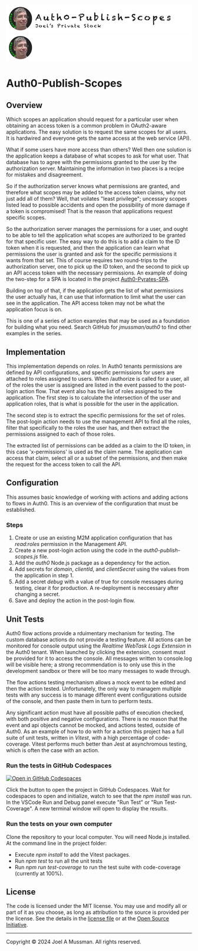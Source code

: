 ![Banner Light](./.assets/banner-auth0-publish-scopes-light.png#gh-light-mode-only)
![banner Dark](./.assets/banner-auth0-publish-scopes-dark.png#gh-dark-mode-only)

# Auth0-Publish-Scopes

## Overview

Which scopes an application should request for a particular user when obtaining an access token is a common problem in OAuth2-aware applications.
The easy solution is to request the same scopes for all users.
It is hardwired and everyone gets the same access at the web service (API).

What if some users have more access than others?
Well then one solution is the application keeps a database of what scopes to ask for what user.
That database has to agree with the permissions granted to the user by the authorization server.
Maintaining the information in two places is a recipe for mistakes and disagreement.

So if the authorization server knows what permissions are granted, and therefore what scopes may be added to the access token claims, why
not just add all of them?
Well, that voilates "least privilege"; uncessary scopes listed lead to possible accidents and open the possibility of more damage if a
token is compromised!
That is the reason that applications request specific scopes.

So the authorization server manages the permissions for a user, and ought to be able to tell the application what scopes are authorized to be granted for that specific user.
The easy way to do this is to add a claim to the ID token when it is requested, and then the application can learn what permissions the
user is granted and ask for the specific permissions it wants from that set.
This of course requires two round-trips to the authorization server, one to pick up the ID token, and the second to pick up an API access
token with the necessary permissions.
An example of doing the two-step for a SPA is located in the project [Auth0-Pyrates-SPA](https://jmussman/auth0-pyrates-spa).

Building on top of that, if the application gets the list of what permissions the user actually has, it can use that information
to limit what the user can see in the application.
The API access token may not be what the application focus is on.

This is one of a series of action examples that may be used as a foundation for building
what you need.
Search GitHub for *jmussman/auth0* to find other examples in the series.

## Implementation

This implementation depends on *roles*.
In Auth0 tenants permissions are defined by API configurations, and specific permissions for users are attached to roles assigned to users.
When /authorize is called for a user, all of the roles the user is assigned are listed in the event passed to the post-login action flow.
That event also has the list of roles assigned to the application.
The first step is to calculate the intersection of the user and application roles, that is what is possible for the user in the application.

The second step is to extract the specific permissions for the set of roles.
The post-login action needs to use the management API to find all the roles, filter that specifically to the roles the user has,
and then extract the permissions assigned to each of those roles.

The extracted list of permissions can be added as a claim to the ID token, in this case 'x-permissions' is used as the claim name.
The application can access that claim, select all or a subset of the permissions, and then make the request for the access token
to call the API.

## Configuration

This assumes basic knowledge of working with actions and adding actions to flows in Auth0.
This is an overview of the configuration that must be established.

### Steps

1. Create or use an existing M2M application configuration that has *read:roles* permission in the Management API.
2. Create a new post-login action using the code in the *auth0-publish-scopes.js* file.
3. Add the *auth0* Node.js package as a dependency for the action.
4. Add secrets for *domain*, *clientId*, and *clientSecret* using the values from the application in step 1.
5. Add a secret *debug* with a value of true for console messages during testing, clear it for production. A re-deployment is neccessary after changing a secret.
6. Save and deploy the action in the post-login flow.

## Unit Tests

Auth0 flow actions provide a rduimentary mechanism for testing.
The custom database actions do not provide a testing feature.
All actions can be monitored for console output using the *Realtime WebTask Logs Extension* in the Auth0 tenant.
When launched by clicking the extension, consent must be provided for it to access the console.
All messages written to console.log will be visible here; a strong recommendation is to only use this in the development sandbox or there will be too many
messages to wade through.

The flow actions testing mechanism allows a mock event to be edited and then the action tested.
Unfortunately, the only way to managem multiple tests with any success is to manage different event configurations outside of the console,
and then paste them in turn to perform tests.

Any significant action must have all possible paths of execution checked, with both positive and negative configurations.
There is no reason that the event and api objects cannot be mocked, and actions tested, outside of Auth0.
As an example of how to do with for a action this project has a full suite of unit tests, written in *Vitest*, with a high percentage of code-coverage.
Vitest performs much better than Jest at asynchromous testing, which is often the case with an action.

### Run the tests in GitHub Codespaces

[![Open in GitHub Codespaces](https://github.com/codespaces/badge.svg)](https://github.com/codespaces/new?hide_repo_select=true&ref=main&repo=784971036) 

Click the button to open the project in GitHub Codespaces.
Wait for codespaces to open and initialize, watch to see that the *npm install* was run.
In the VSCode Run and Debug panel execute "Run Test" or "Run Test-Coverage".
A new terminal window will open to display the results.

### Run the tests on your own computer

Clone the repository to your local computer.
You will need Node.js installed.
At the command line in the project folder:

* Execute *npm install* to add the Vitest packages.
* Run *npm test* to run all the unit tests
* Run *npm run test-coverage* to run the test suite with code-coverage (currently at 100%).

## License

The code is licensed under the MIT license. You may use and modify all or part of it as you choose, as long as attribution to the source is provided per the license. See the details in the [license file](./LICENSE.md) or at the [Open Source Initiative](https://opensource.org/licenses/MIT).


<hr>
Copyright © 2024 Joel A Mussman. All rights reserved.